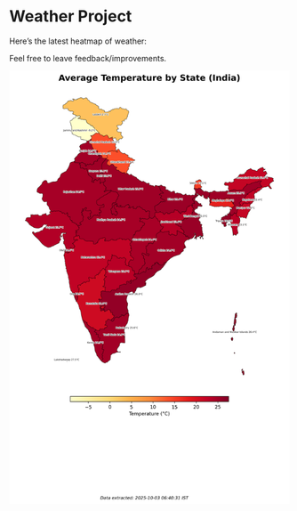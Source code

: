 # Weather Project

Here’s the latest heatmap of weather:

Feel free to leave feedback/improvements.

![India Heatmap](docs/assets/india_heatmap.png?v=DF2289)
